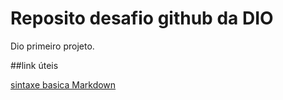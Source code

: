 # Reposito desafio github da DIO
Dio primeiro projeto.

##link  úteis

[sintaxe basica Markdown](https://www.markdownguide.org/basic-syntax/)
